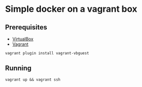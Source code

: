 # Simple docker on a vagrant box

## Prerequisites

* [VirtualBox](https://www.virtualbox.org/wiki/Downloads)
* [Vagrant](https://www.vagrantup.com/downloads)

```shell
vagrant plugin install vagrant-vbguest
```

## Running
```shell
vagrant up && vagrant ssh
```